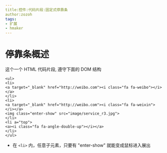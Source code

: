 ```yaml
---
title:控件:代码片段:固定式停靠条
author:zozoh
tags:
- 扩展
- hmaker
---
```


# 停靠条概述

这个一个 HTML 代码片段, 遵守下面的 DOM 结构

```
<ul>
<li>
<a target="_blank" href="http://weibo.com"><i class="fa fa-weibo"></i></a>
</li>
<li>
<a target="_blank" href="http://weibo.com"><i class="fa fa-weixin"></i></a>
<img class="enter-show" src="image/service_r3.jpg">
</li>
<li a="top">
<a><i class="fa fa-angle-double-up"></i></a>
</li>
</ul>
```

- 在 `<li>` 内，任意子元素，只要有 "enter-show" 就能变成鼠标进入展出


